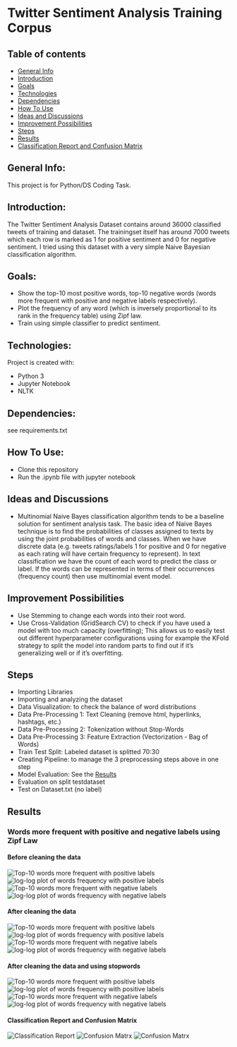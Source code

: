 # Twitter Sentiment Analysis Training Corpus

## Table of contents
* [General Info](#general-info)
* [Introduction](#introduction)
* [Goals](#goals)
* [Technologies](#technologies)
* [Dependencies](#dependencies)
* [How To Use](#how-to-use)
* [Ideas and Discussions](#ideas-and-discussions)
* [Improvement Possibilities](#improvement-possibilities)
* [Steps](#steps)
* [Results](#results)
* [Classification Report and Confusion Matrix](#classification-report-and-confusion-matrix)


## General Info:
This project is for Python/DS Coding Task.

## Introduction:
The Twitter Sentiment Analysis Dataset contains around 36000 classified tweets of training and dataset. The trainingset itself has around 7000 tweets which each row is marked as 1 for positive sentiment and 0 for negative sentiment. I tried using this dataset with a very simple Naive Bayesian classification algorithm.

## Goals:
* Show the top-10 most positive words, top-10 negative words (words more frequent with positive and negative labels respectively).
* Plot the frequency of any word (which is inversely proportional to its rank in the frequency table) using Zipf law.
* Train using simple classifier to predict sentiment.

## Technologies:
Project is created with:
* Python 3
* Jupyter Notebook
* NLTK

## Dependencies:
see requirements.txt

## How To Use:
* Clone this repository
* Run the .ipynb file with jupyter notebook

## Ideas and Discussions
* Multinomial Naive Bayes classification algorithm tends to be a baseline solution for sentiment analysis task. The basic idea of Naive Bayes technique is to find the probabilities of classes assigned to texts by using the joint probabilities of words and classes. When we have discrete data (e.g. tweets ratings/labels 1 for positive and 0 for negative as each rating will have certain frequency to represent). In text classification we have the count of each word to predict the class or label. If the words can be represented in terms of their occurrences (frequency count) then use multinomial event model.

## Improvement Possibilities
* Use Stemming to change each words into their root word.
* Use Cross-Validation (GridSearch CV) to check if you have used a model with too much capacity (overfitting); This allows us to easily test out different hyperparameter configurations using for example the KFold strategy to split the model into random parts to find out if it’s generalizing well or if it’s overfitting.

## Steps
* Importing Libraries
* Importing and analyzing the dataset
* Data Visualization: to check the balance of word distributions
* Data Pre-Processing 1: Text Cleaning (remove html, hyperlinks, hashtags, etc.)
* Data Pre-Processing 2: Tokenization without Stop-Words
* Data Pre-Processing 3: Feature Extraction (Vectorization - Bag of Words)
* Train Test Split: Labeled dataset is splitted 70:30
* Creating Pipeline: to manage the 3 preprocessing steps above in one step
* Model Evaluation: See the [Results](#results)
* Evaluation on split testdataset
* Test on Dataset.txt (no label)

## Results
### Words more frequent with positive and negative labels using Zipf Law
#### Before cleaning the data
![Top-10 words more frequent with positive labels](./results/graph1.png)
![log-log plot of words frequency with positive labels](./results/graph2.png)
![Top-10 words more frequent with negative labels](./results/graph3.png)
![log-log plot of words frequency with negative labels](./results/graph4.png)

#### After cleaning the data
![Top-10 words more frequent with positive labels](./results/graph5.png)
![log-log plot of words frequency with positive labels](./results/graph6.png)
![Top-10 words more frequent with negative labels](./results/graph7.png)
![log-log plot of words frequency with negative labels](./results/graph8.png)

#### After cleaning the data and using stopwords
![Top-10 words more frequent with positive labels](./results/graph9.png)
![log-log plot of words frequency with positive labels](./results/graph10.png)
![Top-10 words more frequent with negative labels](./results/graph11.png)
![log-log plot of words frequency with negative labels](./results/graph12.png)

#### Classification Report and Confusion Matrix
![Classification Report](./results/class_report.png)
![Confusion Matrx](./results/cf_matrix.png)
![Confusion Matrx](./results/cf_matrix_p.png)

